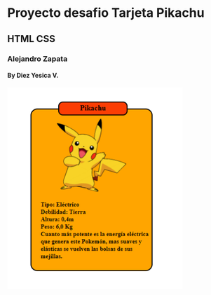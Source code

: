 # Proyecto desafio Tarjeta Pikachu 
## HTML CSS
### Alejandro Zapata
#### By Diez Yesica V.

<td> <img src="https://github.com/shudiez/TarjetaPokemonPikachuCssHtml/blob/master/IMG/desafio%20pikachu.png" width="400px" /> </td>
